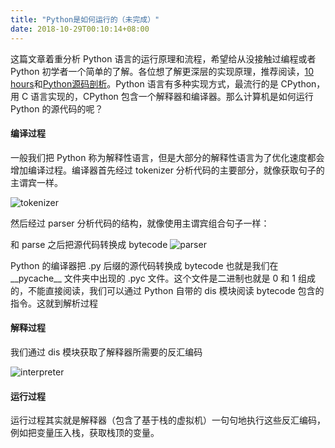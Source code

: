 ```yaml
---
title: "Python是如何运行的（未完成）"
date: 2018-10-29T00:10:14+08:00
---
```


这篇文章着重分析 Python 语言的运行原理和流程，希望给从没接触过编程或者 Python 初学者一个简单的了解。各位想了解更深层的实现原理，推荐阅读，[10 hours]()和[Python源码剖析]()。Python 语言有多种实现方式，最流行的是 CPython，用 C 语言实现的，CPython 包含一个解释器和编译器。那么计算机是如何运行 Python 的源代码的呢？

#### 编译过程
一般我们把 Python 称为解释性语言，但是大部分的解释性语言为了优化速度都会增加编译过程。编译器首先经过 tokenizer 分析代码的主要部分，就像获取句子的主谓宾一样。

![tokenizer](https://coding.net/u/WindsonYang/p/WindsonYang.coding.me/git/raw/markdown/images/base/how_python/tokenizer.png)

然后经过 parser 分析代码的结构，就像使用主谓宾组合句子一样：

和 parse 之后把源代码转换成 bytecode
![parser](https://coding.net/u/WindsonYang/p/WindsonYang.coding.me/git/raw/markdown/images/base/how_python/parser.png)

Python 的编译器把 .py 后缀的源代码转换成 bytecode 也就是我们在 \_\_pycache\_\_ 文件夹中出现的 .pyc 文件。这个文件是二进制也就是 0 和 1 组成的，不能直接阅读，我们可以通过 Python 自带的 dis 模块阅读 bytecode 包含的指令。这就到解析过程

#### 解释过程
我们通过 dis 模块获取了解释器所需要的反汇编码

![interpreter](https://coding.net/u/WindsonYang/p/WindsonYang.coding.me/git/raw/markdown/images/base/how_python/interpreter.png)

#### 运行过程
运行过程其实就是解释器（包含了基于栈的虚拟机）一句句地执行这些反汇编码，例如把变量压入栈，获取栈顶的变量。


